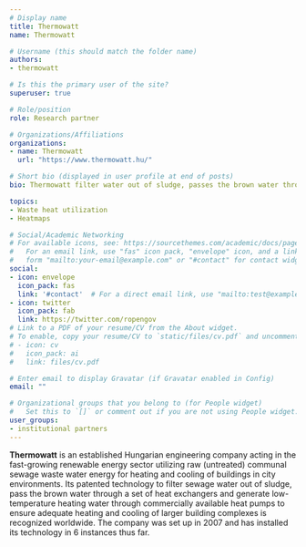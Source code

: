 ```yaml
---
# Display name
title: Thermowatt
name: Thermowatt

# Username (this should match the folder name)
authors:
- thermowatt

# Is this the primary user of the site?
superuser: true

# Role/position
role: Research partner

# Organizations/Affiliations
organizations:
- name: Thermowatt
  url: "https://www.thermowatt.hu/"  

# Short bio (displayed in user profile at end of posts)
bio: Thermowatt filter water out of sludge, passes the brown water through a set of heat exchangers and generates low-temperature heating water.

topics:
- Waste heat utilization
- Heatmaps

# Social/Academic Networking
# For available icons, see: https://sourcethemes.com/academic/docs/page-builder/#icons
#   For an email link, use "fas" icon pack, "envelope" icon, and a link in the
#   form "mailto:your-email@example.com" or "#contact" for contact widget.
social:
- icon: envelope
  icon_pack: fas
  link: '#contact'  # For a direct email link, use "mailto:test@example.org".
- icon: twitter
  icon_pack: fab
  link: https://twitter.com/ropengov
# Link to a PDF of your resume/CV from the About widget.
# To enable, copy your resume/CV to `static/files/cv.pdf` and uncomment the lines below.
# - icon: cv
#   icon_pack: ai
#   link: files/cv.pdf

# Enter email to display Gravatar (if Gravatar enabled in Config)
email: ""

# Organizational groups that you belong to (for People widget)
#   Set this to `[]` or comment out if you are not using People widget.
user_groups:
- institutional partners
---
```


**Thermowatt** is an established Hungarian engineering company acting in the fast-growing renewable energy sector utilizing raw (untreated) communal sewage waste water energy for heating and cooling of buildings in city environments. Its patented technology to filter sewage water out of sludge, pass the brown water through a set of heat exchangers and generate low-temperature heating water through commercially available heat pumps to ensure adequate heating and cooling of larger building complexes is recognized worldwide. The company was set up in 2007 and has installed its technology in 6 instances thus far.